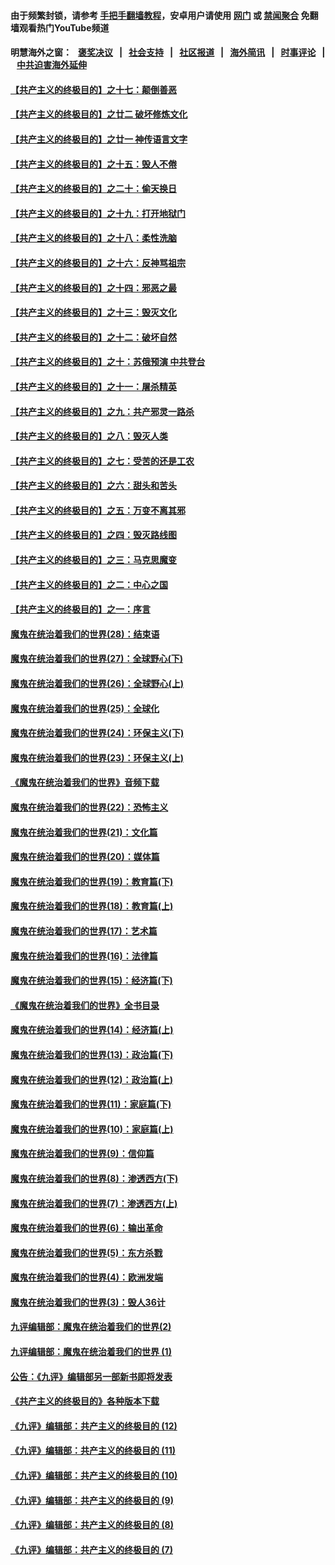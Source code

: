 #### 由于频繁封锁，请参考 [手把手翻墙教程](https://github.com/gfw-breaker/guides/wiki)，安卓用户请使用 [网门](https://github.com/gfw-breaker/bn-android/blob/master/ogate.md?t=05241145) 或 [禁闻聚合](https://github.com/gfw-breaker/bn-android) 免翻墙观看热门YouTube频道 

#### 明慧海外之窗：&nbsp;&nbsp; [褒奖决议](282.md?t=05241145) &nbsp;&nbsp;|&nbsp;&nbsp; [社会支持](140.md?t=05241145) &nbsp;&nbsp;|&nbsp;&nbsp; [社区报道](91.md?t=05241145) &nbsp;&nbsp;|&nbsp;&nbsp; [海外简讯](245.md?t=05241145) &nbsp;&nbsp;|&nbsp;&nbsp; [时事评论](251.md?t=05241145) &nbsp;&nbsp;|&nbsp;&nbsp; [中共迫害海外延伸](236.md?t=05241145) 

#### [【共产主义的终极目的】之十七：颠倒善恶](../pages/nsc422/n11179782.md?t=05241145) 

#### [【共产主义的终极目的】之廿二 破坏修炼文化](../pages/nsc422/n11245728.md?t=05241145) 

#### [【共产主义的终极目的】之廿一 神传语言文字](../pages/nsc422/n11263265.md?t=05241145) 

#### [【共产主义的终极目的】之十五：毁人不倦](../pages/nsc422/n11166792.md?t=05241145) 

#### [【共产主义的终极目的】之二十：偷天换日](../pages/nsc422/n11238846.md?t=05241145) 

#### [【共产主义的终极目的】之十九：打开地狱门](../pages/nsc422/n11206376.md?t=05241145) 

#### [【共产主义的终极目的】之十八：柔性洗脑](../pages/nsc422/n11199994.md?t=05241145) 

#### [【共产主义的终极目的】之十六：反神骂祖宗](../pages/nsc422/n11166798.md?t=05241145) 

#### [【共产主义的终极目的】之十四：邪恶之最](../pages/nsc422/n11150249.md?t=05241145) 

#### [【共产主义的终极目的】之十三：毁灭文化](../pages/nsc422/n11135227.md?t=05241145) 

#### [【共产主义的终极目的】之十二：破坏自然](../pages/nsc422/n11135214.md?t=05241145) 

#### [【共产主义的终极目的】之十：苏俄预演 中共登台](../pages/nsc422/n11118424.md?t=05241145) 

#### [【共产主义的终极目的】之十一：屠杀精英](../pages/nsc422/n11118442.md?t=05241145) 

#### [【共产主义的终极目的】之九：共产邪灵一路杀](../pages/nsc422/n11114139.md?t=05241145) 

#### [【共产主义的终极目的】之八：毁灭人类](../pages/nsc422/n11108503.md?t=05241145) 

#### [【共产主义的终极目的】之七：受苦的还是工农](../pages/nsc422/n11101809.md?t=05241145) 

#### [【共产主义的终极目的】之六：甜头和苦头](../pages/nsc422/n11096971.md?t=05241145) 

#### [【共产主义的终极目的】之五：万变不离其邪](../pages/nsc422/n11091285.md?t=05241145) 

#### [【共产主义的终极目的】之四：毁灭路线图](../pages/nsc422/n11086284.md?t=05241145) 

#### [【共产主义的终极目的】之三：马克思魔变](../pages/nsc422/n11061941.md?t=05241145) 

#### [【共产主义的终极目的】之二：中心之国](../pages/nsc422/n11047728.md?t=05241145) 

#### [【共产主义的终极目的】之一：序言](../pages/nsc422/n11086077.md?t=05241145) 

#### [魔鬼在统治着我们的世界(28)：结束语](../pages/nsc422/n10936246.md?t=05241145) 

#### [魔鬼在统治着我们的世界(27)：全球野心(下)](../pages/nsc422/n10928319.md?t=05241145) 

#### [魔鬼在统治着我们的世界(26)：全球野心(上)](../pages/nsc422/n10900318.md?t=05241145) 

#### [魔鬼在统治着我们的世界(25)：全球化](../pages/nsc422/n10788205.md?t=05241145) 

#### [魔鬼在统治着我们的世界(24)：环保主义(下)](../pages/nsc422/n10695307.md?t=05241145) 

#### [魔鬼在统治着我们的世界(23)：环保主义(上)](../pages/nsc422/n10688613.md?t=05241145) 

#### [《魔鬼在统治着我们的世界》音频下载](../pages/nsc422/n10635553.md?t=05241145) 

#### [魔鬼在统治着我们的世界(22)：恐怖主义](../pages/nsc422/n10614727.md?t=05241145) 

#### [魔鬼在统治着我们的世界(21)：文化篇](../pages/nsc422/n10597706.md?t=05241145) 

#### [魔鬼在统治着我们的世界(20)：媒体篇](../pages/nsc422/n10586579.md?t=05241145) 

#### [魔鬼在统治着我们的世界(19)：教育篇(下)](../pages/nsc422/n10564808.md?t=05241145) 

#### [魔鬼在统治着我们的世界(18)：教育篇(上)](../pages/nsc422/n10526970.md?t=05241145) 

#### [魔鬼在统治着我们的世界(17)：艺术篇](../pages/nsc422/n10499093.md?t=05241145) 

#### [魔鬼在统治着我们的世界(16)：法律篇](../pages/nsc422/n10485969.md?t=05241145) 

#### [魔鬼在统治着我们的世界(15)：经济篇(下)](../pages/nsc422/n10469975.md?t=05241145) 

#### [《魔鬼在统治着我们的世界》全书目录](../pages/nsc422/n10464261.md?t=05241145) 

#### [魔鬼在统治着我们的世界(14)：经济篇(上)](../pages/nsc422/n10457370.md?t=05241145) 

#### [魔鬼在统治着我们的世界(13)：政治篇(下)](../pages/nsc422/n10448270.md?t=05241145) 

#### [魔鬼在统治着我们的世界(12)：政治篇(上)](../pages/nsc422/n10444576.md?t=05241145) 

#### [魔鬼在统治着我们的世界(11)：家庭篇(下)](../pages/nsc422/n10440961.md?t=05241145) 

#### [魔鬼在统治着我们的世界(10)：家庭篇(上)](../pages/nsc422/n10435448.md?t=05241145) 

#### [魔鬼在统治着我们的世界(9)：信仰篇](../pages/nsc422/n10432159.md?t=05241145) 

#### [魔鬼在统治着我们的世界(8)：渗透西方(下)](../pages/nsc422/n10429603.md?t=05241145) 

#### [魔鬼在统治着我们的世界(7)：渗透西方(上)](../pages/nsc422/n10426013.md?t=05241145) 

#### [魔鬼在统治着我们的世界(6)：输出革命](../pages/nsc422/n10421536.md?t=05241145) 

#### [魔鬼在统治着我们的世界(5)：东方杀戮](../pages/nsc422/n10417707.md?t=05241145) 

#### [魔鬼在统治着我们的世界(4)：欧洲发端](../pages/nsc422/n10414890.md?t=05241145) 

#### [魔鬼在统治着我们的世界(3)：毁人36计](../pages/nsc422/n10411583.md?t=05241145) 

#### [九评编辑部：魔鬼在统治着我们的世界(2)](../pages/nsc422/n10410036.md?t=05241145) 

#### [九评编辑部：魔鬼在统治着我们的世界 (1)](../pages/nsc422/n10406825.md?t=05241145) 

#### [公告：《九评》编辑部另一部新书即将发表](../pages/nsc422/n10405104.md?t=05241145) 

#### [《共产主义的终极目的》各种版本下载](../pages/nsc422/n10022138.md?t=05241145) 

#### [《九评》编辑部：共产主义的终极目的 (12)](../pages/nsc422/n9933272.md?t=05241145) 

#### [《九评》编辑部：共产主义的终极目的 (11)](../pages/nsc422/n9924973.md?t=05241145) 

#### [《九评》编辑部：共产主义的终极目的 (10)](../pages/nsc422/n9920883.md?t=05241145) 

#### [《九评》编辑部：共产主义的终极目的 (9)](../pages/nsc422/n9916363.md?t=05241145) 

#### [《九评》编辑部：共产主义的终极目的 (8)](../pages/nsc422/n9912488.md?t=05241145) 

#### [《九评》编辑部：共产主义的终极目的 (7)](../pages/nsc422/n9901176.md?t=05241145) 

